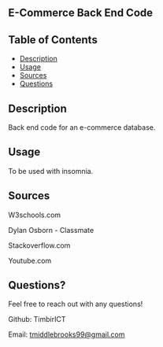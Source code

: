 
## E-Commerce Back End Code


## Table of Contents
- [Description](#Description)
- [Usage](#Usage)
- [Sources](#Sources)
- [Questions](#Questions)

## Description
Back end code for an e-commerce database.


## Usage
To be used with insomnia.


## Sources

W3schools.com

Dylan Osborn - Classmate

Stackoverflow.com

Youtube.com


## Questions?
Feel free to reach out with any questions!

Github: TimbirICT

Email: tmiddlebrooks99@gmail.com


